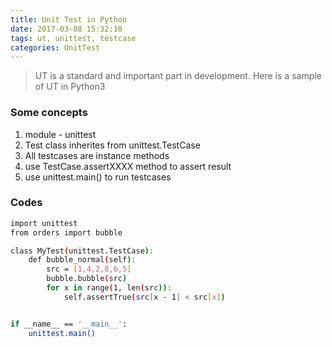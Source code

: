 ```yaml
---
title: Unit Test in Python
date: 2017-03-08 15:32:10
tags: ut, unittest, testcase
categories: UnitTest
---
```


> UT is a standard and important part in development.
Here is a sample of UT in Python3

<!--more-->

### Some concepts
1. module - unittest
2. Test class inherites from unittest.TestCase
3. All testcases are instance methods
4. use TestCase.assertXXXX method to assert result
5. use unittest.main() to run testcases

### Codes

```bash
import unittest
from orders import bubble

class MyTest(unittest.TestCase):
    def bubble_normal(self):
        src = [1,4,2,8,6,5]
        bubble.bubble(src)
        for x in range(1, len(src)):
            self.assertTrue(src[x - 1] < src[x])


if __name__ == '__main__':
    unittest.main()

```
